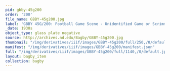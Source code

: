 ```yaml
---
pid: gbby-45g200
order: '200'
file_name: GBBY-45g200.jpg
label: 'GBBY 45G/200: Football Game Scene - Unidentified Game or Scrimmage - c1930s'
_date: 1930s
object_type: glass plate negative
source: http://archives.nd.edu/Bagby/GBBY-45g200.jpg
thumbnail: "/img/derivatives/iiif/images/GBBY-45g200/full/250,/0/default.jpg"
manifest: "/img/derivatives/iiif/images/GBBY-45g200/manifest.json"
full: "/img/derivatives/iiif/images/GBBY-45g200/full/1140,/0/default.jpg"
layout: bagby_item
collection: bagby
---
```

